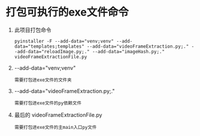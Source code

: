 # 打包可执行的exe文件命令
1. 此项目打包命令
    ```
    pyinstaller -F --add-data="venv;venv" --add-data="templates;templates" --add-data="videoFrameExtraction.py;." --add-data="reloadImage.py;." --add-data="imageHash.py;." videoFrameExtractionFile.py
    ```
2. --add-data="venv;venv"
    ```
    需要打包进exe文件的文件夹
    ```
3. --add-data="videoFrameExtraction.py;."
    ```
    需要打包进exe文件的py依赖文件
    ```
4. 最后的 videoFrameExtractionFile.py
    ```
    需要打包进exe文件的主main入口py文件
    ```
